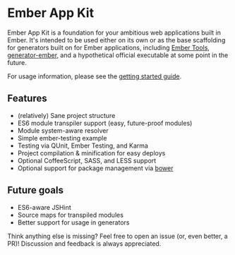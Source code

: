 # Ember App Kit

Ember App Kit is a foundation for your ambitious web applications built in Ember. It's intended to be used either on its own or as the base scaffolding for generators built on for Ember applications, including [Ember Tools](https://github.com/rpflorence/ember-tools), [generator-ember](https://github.com/yeoman/generator-ember), and a hypothetical official executable at some point in the future.

For usage information, please see the [getting started guide](https://github.com/stefanpenner/ember-app-kit/wiki/Getting-Started).

## Features

- (relatively) Sane project structure
- ES6 module transpiler support (easy, future-proof modules)
- Module system-aware resolver
- Simple ember-testing example
- Testing via QUnit, Ember Testing, and Karma
- Project compilation & minification for easy deploys
- Optional CoffeeScript, SASS, and LESS support
- Optional support for package management via [bower](https://github.com/bower/bower)
 
## Future goals

- ES6-aware JSHint
- Source maps for transpiled modules
- Better support for usage in generators

Think anything else is missing? Feel free to open an issue (or, even better, a PR)! Discussion and feedback is always appreciated.
